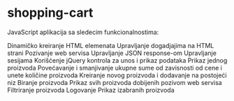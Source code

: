 # shopping-cart 
JavaScript aplikacija sa sledecim funkcionalnostima:

Dinamičko kreiranje HTML elemenata
Upravljanje dogadjajima na HTML strani
Pozivanje web servisa
Upravljanje JSON response-om
Upravljanje sesijama
Korišćenje jQuery kontrola za unos i prikaz podataka
Prikaz jednog proizvoda
Povećavanje i smanjivanje ukupne sume od zavisnosti od cene i unete količine proizvoda
Kreiranje novog proizvoda i dodavanje na postojeći niz
Biranje proizvoda
Prikaz svih proizvoda dobijenih pozivom web servisa
Filtriranje proizvoda
Logovanje
Prikaz izabranih proizvoda
